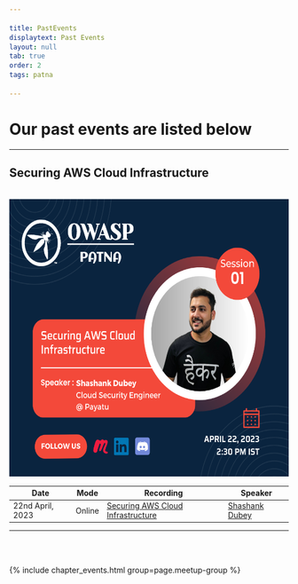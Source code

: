 ```yaml
---

title: PastEvents
displaytext: Past Events
layout: null
tab: true
order: 2
tags: patna

---
```


# Our past events are listed below

___

## Securing AWS Cloud Infrastructure

<br>

<img src="OWASP%20PATNA%20SESSION%2001.png"  width="650" height="500">

<br>

| Date             | Mode   | Recording                                                                        | Speaker                                                   |
|------------------|--------|----------------------------------------------------------------------------------|-----------------------------------------------------------|
| 22nd April, 2023 | Online | [Securing AWS Cloud Infrastructure](https://www.youtube.com/watch?v=9yJxdc-s0j8) | [Shashank Dubey](https://www.linkedin.com/in/shashankssm) |

___
<br><br>

{% include chapter_events.html group=page.meetup-group %}
